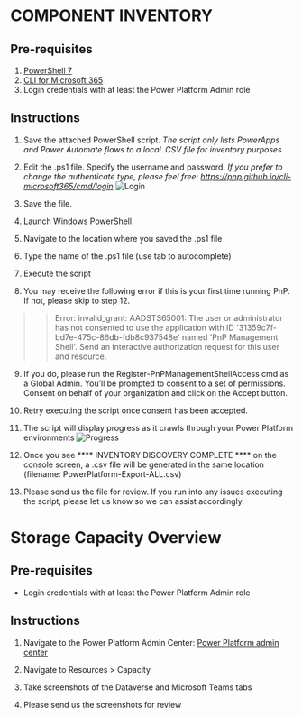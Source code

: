# COMPONENT INVENTORY



## Pre-requisites

 1. [PowerShell 7](https://learn.microsoft.com/en-us/powershell/scripting/install/installing-powershell-on-windows?view=powershell-7.3)
 2. [CLI for Microsoft 365](https://pnp.github.io/cli-microsoft365/)
 3. Login credentials with at least the Power Platform Admin role

## Instructions
1. Save the attached PowerShell script.
*The script only lists PowerApps and Power Automate flows to a local .CSV file for inventory purposes.*

2. Edit the .ps1 file. Specify the username and password.
*If you prefer to change the authenticate type, please feel free: https://pnp.github.io/cli-microsoft365/cmd/login*
![Login](images/login.png "Login")

3. Save the file.

4. Launch Windows PowerShell

5. Navigate to the location where you saved the .ps1 file

6. Type the name of the .ps1 file (use tab to autocomplete)

7. Execute the script

8. You may receive the following error if this is your first time running PnP. If not, please skip to step 12. 
>> Error: invalid_grant: AADSTS65001: The user or administrator has not consented to use the application with ID '31359c7f-bd7e-475c-86db-fdb8c937548e' named 'PnP Management Shell'. Send an interactive authorization request for this user and resource. 
9. If you do, please run the Register-PnPManagementShellAccess cmd as a Global Admin.
You’ll be prompted to consent to a set of permissions. Consent on behalf of your organization and click on the Accept button.

10. Retry executing the script once consent has been accepted. 

11. The script will display progress as it crawls through your Power Platform environments
![Progress](images/progress.png "Progress")

12. Once you see **** INVENTORY DISCOVERY COMPLETE **** on the console screen, a .csv file will be generated in the same location (filename: PowerPlatform-Export-ALL.csv)

13. Please send us the file for review. If you run into any issues executing the script, please let us know so we can assist accordingly.

# Storage Capacity Overview

## Pre-requisites

- Login credentials with at least the Power Platform Admin role

## Instructions

1. Navigate to the Power Platform Admin Center: [Power Platform admin center](https://admin.powerplatform.microsoft.com/)

2. Navigate to Resources > Capacity

3. Take screenshots of the Dataverse and Microsoft Teams tabs

4. Please send us the screenshots for review
